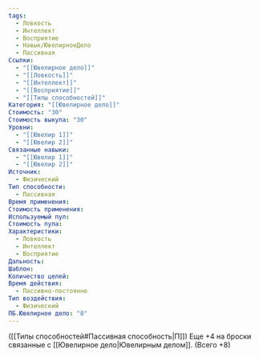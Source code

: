 ```yaml
---
tags:
  - Ловкость
  - Интеллект
  - Восприятие
  - Навык/ЮвелирноеДело
  - Пассивная
Ссылки:
  - "[[Ювелирное дело]]"
  - "[[Ловкость]]"
  - "[[Интеллект]]"
  - "[[Восприятие]]"
  - "[[Типы способностей]]"
Категория: "[[Ювелирное дело]]"
Стоимость: "30"
Стоимость выкупа: "30"
Уровни:
  - "[[Ювелир 1]]"
  - "[[Ювелир 2]]"
Связанные навыки:
  - "[[Ювелир 1]]"
  - "[[Ювелир 2]]"
Источник:
  - Физический
Тип способности:
  - Пассивная
Время применения: 
Стоимость применения: 
Используемый пул: 
Стоимость пула: 
Характеристики:
  - Ловкость
  - Интеллект
  - Восприятие
Дальность: 
Шаблон: 
Количество целей: 
Время действия:
  - Пассивно-постоянно
Тип воздействия:
  - Физический
ПБ.Ювелирное дело: "8"
---
```

([[Типы способностей#Пассивная способность|П]]) Еще +4 на броски связанные с [[Ювелирное дело|Ювелирным делом]]. (Всего +8)